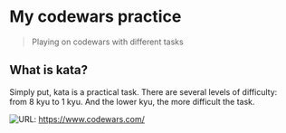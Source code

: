 # My codewars practice
> Playing on codewars with different tasks


## What is kata?
Simply put, kata is a practical task. There are several levels of difficulty: from 8 kyu to 1 kyu. And the lower kyu, the more difficult the task.

![URL](https://imgur.com/jK2g8rN): https://www.codewars.com/
